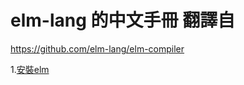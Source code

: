 # elm-lang 的中文手冊 翻譯自  

https://github.com/elm-lang/elm-compiler

1.[安裝elm](http://elm-lang.org/install)
